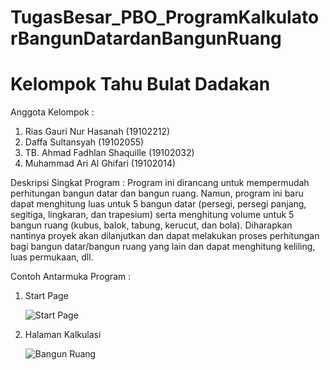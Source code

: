 # TugasBesar_PBO_ProgramKalkulatorBangunDatardanBangunRuang
# Kelompok Tahu Bulat Dadakan
Anggota Kelompok :
1. Rias Gauri Nur Hasanah (19102212)
2. Daffa Sultansyah (19102055)
3. TB. Ahmad Fadhlan Shaquille (19102032)
4. Muhammad Ari Al Ghifari (19102014)

Deskripsi Singkat Program :
Program ini dirancang untuk mempermudah perhitungan bangun datar dan bangun ruang. Namun, program ini baru dapat menghitung luas untuk 5 bangun datar (persegi, persegi panjang, segitiga, lingkaran, dan trapesium) serta menghitung volume untuk 5 bangun ruang (kubus, balok, tabung, kerucut, dan bola). Diharapkan nantinya proyek akan dilanjutkan dan dapat melakukan proses perhitungan bagi bangun datar/bangun ruang yang lain dan dapat menghitung keliling, luas permukaan, dll.

Contoh Antarmuka Program :
1. Start Page

   ![Start Page](https://user-images.githubusercontent.com/83047944/127050073-812ce12c-9e3b-41fc-b734-42a2ef33d16a.PNG)
2. Halaman Kalkulasi

   ![Bangun Ruang](https://user-images.githubusercontent.com/83047944/127050175-545b5e85-c8c9-41bc-8b03-07677fed78d5.PNG)


